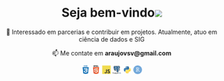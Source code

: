<h1 align="center">Seja bem-vindo<img src="https://raw.githubusercontent.com/kaueMarques/kaueMarques/master/hi.gif" width="30px"></h1>

<p align="center">🌱 Interessado em parcerias e contribuir em projetos. Atualmente, atuo em ciência de dados e SIG</p>

<p align="center">📫 Me contate em <b>araujovsv@gmail.com</b></p>

<p align="center">
<img src="https://raw.githubusercontent.com/devicons/devicon/master/icons/css3/css3-plain-wordmark.svg" alt="css3"  width="20" height="20"/>
<img src="https://raw.githubusercontent.com/devicons/devicon/master/icons/html5/html5-original-wordmark.svg" alt="html5"  width="20" height="20"/>
<img src="https://raw.githubusercontent.com/devicons/devicon/master/icons/javascript/javascript-original.svg" alt="javascript" width="20" height="20"/>
<img src="https://raw.githubusercontent.com/devicons/devicon/master/icons/postgresql/postgresql-original-wordmark.svg" alt="postgresql" width="20" height="20"/>
<img src="https://github.com/devicons/devicon/blob/master/icons/python/python-original.svg" alt="python" width="20" height="20"/>
<img src="https://github.com/devicons/devicon/blob/master/icons/rstudio/rstudio-original.svg" alt="rstudio" width="20" height="20"/>
</p>

